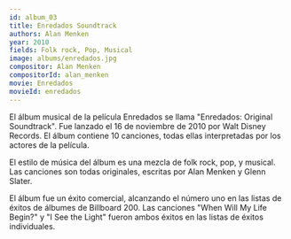 ```yaml
---
id: album_03
title: Enredados Soundtrack
authors: Alan Menken
year: 2010
fields: Folk rock, Pop, Musical
image: albums/enredados.jpg
compositor: Alan Menken
compositorId: alan_menken
movie: Enredados
movieId: enredados
---
```

El álbum musical de la película Enredados se llama "Enredados: Original Soundtrack". Fue lanzado el 16 de noviembre de 2010 por Walt Disney Records. El álbum contiene 10 canciones, todas ellas interpretadas por los actores de la película.

El estilo de música del álbum es una mezcla de folk rock, pop, y musical. Las canciones son todas originales, escritas por Alan Menken y Glenn Slater.

El álbum fue un éxito comercial, alcanzando el número uno en las listas de éxitos de álbumes de Billboard 200. Las canciones "When Will My Life Begin?" y "I See the Light" fueron ambos éxitos en las listas de éxitos individuales.